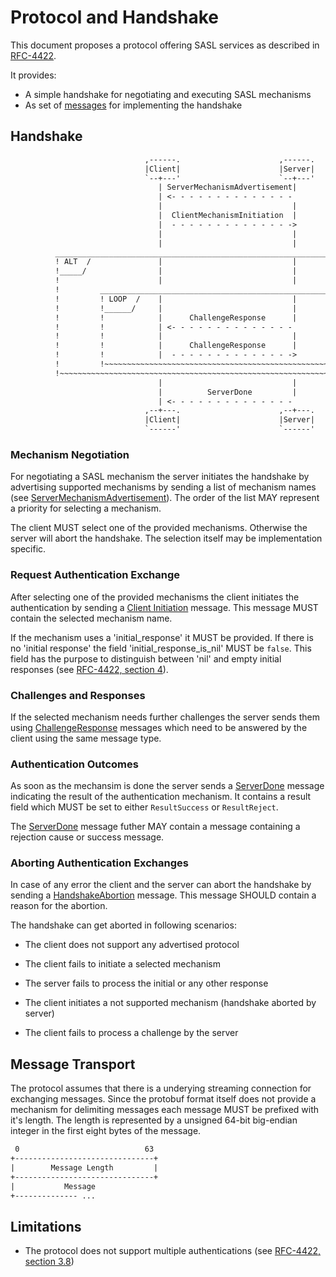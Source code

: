 # Protocol and Handshake

This document proposes a protocol offering SASL services as described in [RFC-4422](https://www.rfc-editor.org/rfc/rfc4422).

It provides:

- A simple handshake for negotiating and executing SASL mechanisms
- As set of [messages](./protocol.md) for implementing the handshake


## Handshake

```txt
                              ,------.                      ,------.                    
                              |Client|                      |Server|                    
                              `--+---'                      `--+---'                    
                                 | ServerMechanismAdvertisement|                        
                                 | <- - - - - - - - - - - - - -                         
                                 |                             |                        
                                 |  ClientMechanismInitiation  |                        
                                 |  - - - - - - - - - - - - - ->                        
                                 |                             |                        
                                 |                             |                        
          _____________________________________________________________________________ 
          ! ALT  /               |                             |                       !
          !_____/                |                             |                       !
          !                      |                             |                       !
          !         _________________________________________________________          !
          !         ! LOOP  /    |                             |             !         !
          !         !______/     |                             |             !         !
          !         !            |      ChallengeResponse      |             !         !
          !         !            | <- - - - - - - - - - - - - -              !         !
          !         !            |                             |             !         !
          !         !            |      ChallengeResponse      |             !         !
          !         !            |  - - - - - - - - - - - - - ->             !         !
          !         !~~~~~~~~~~~~~~~~~~~~~~~~~~~~~~~~~~~~~~~~~~~~~~~~~~~~~~~~!         !
          !~~~~~~~~~~~~~~~~~~~~~~~~~~~~~~~~~~~~~~~~~~~~~~~~~~~~~~~~~~~~~~~~~~~~~~~~~~~~!
                                 |                             |                        
                                 |          ServerDone         |                        
                                 | <- - - - - - - - - - - - - -                         
                              ,--+---.                      ,--+---.                    
                              |Client|                      |Server|                    
                              `------'                      `------'                    

```

### Mechanism Negotiation

For negotiating a SASL mechanism the server initiates the handshake by advertising supported mechanisms by sending
a list of mechanism names (see [ServerMechanismAdvertisement](./protocol.md#servermechanismadvertisement)). The order of the list MAY represent
a priority for selecting a mechanism.

The client MUST select one of the provided mechanisms. Otherwise the server will abort the handshake. The selection itself may be implementation specific. 

### Request Authentication Exchange

After selecting one of the provided mechanisms the client initiates the authentication by sending a [Client Initiation](./protocol.md#clientinitiation) message. This message MUST contain the selected mechanism name.

If the mechanism uses a 'initial_response' it MUST be provided. If there is no 'initial response' the field 'initial_response_is_nil' MUST be `false`. This field has the purpose to distinguish between 'nil' and empty initial responses (see [RFC-4422, section 4](https://www.rfc-editor.org/rfc/rfc4422#section-4)).

### Challenges and Responses

If the selected mechanism needs further challenges the server sends them using [ChallengeResponse](./protocol.md#challengeresponse) messages which need to be answered by the client using the same message type.

### Authentication Outcomes

As soon as the mechansim is done the server sends a [ServerDone](./protocol.md#serverdone) message indicating the result of the authentication mechanism. It contains a result field which MUST be set to either `ResultSuccess` or `ResultReject`.

The [ServerDone](./protocol.md#serverdone) message futher MAY contain a message containing a rejection cause or success message.

### Aborting Authentication Exchanges

In case of any error the client and the server can abort the handshake by sending a [HandshakeAbortion](./protocol.md#handshakeabortion) message. This message SHOULD contain a reason for the abortion.

The handshake can get aborted in following scenarios:

- The client does not support any advertised protocol

- The client fails to initiate a selected mechanism

- The server fails to process the initial or any other response

- The client initiates a not supported mechanism (handshake aborted by server)

- The client fails to process a challenge by the server

## Message Transport

The protocol assumes that there is a underying streaming connection for exchanging messages. Since the protobuf format itself does not provide a mechanism for delimiting messages each message MUST be prefixed with it's length. The length is represented by a unsigned 64-bit big-endian integer in the first eight bytes of the message.

```txt
 0                            63
+-------------------------------+
|        Message Length         |
+-------------------------------+
|           Message
+-------------- ...
```

## Limitations

 - The protocol does not support multiple authentications (see [RFC-4422, section 3.8](https://www.rfc-editor.org/rfc/rfc4422#section-3.8))